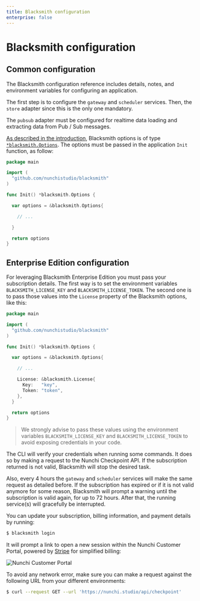 ```yaml
---
title: Blacksmith configuration
enterprise: false
---
```


# Blacksmith configuration

## Common configuration

The Blacksmith configuration reference includes details, notes, and environment
variables for configuring an application.

The first step is to configure the `gateway` and `scheduler` services. Then, the
`store` adapter since this is the only one mandatory.

The `pubsub` adapter must be configured for realtime data loading and extracting
data from Pub / Sub messages.

[As described in the introduction](/blacksmith/introduction/start/create),
Blacksmith options is of type
[`*blacksmith.Options`](https://pkg.go.dev/github.com/nunchistudio/blacksmith?tab=doc#Options).
The options must be passed in the application `Init` function, as follow:
```go
package main

import (
  "github.com/nunchistudio/blacksmith"
)

func Init() *blacksmith.Options {

  var options = &blacksmith.Options{

    // ...

  }

  return options
}

```

## Enterprise Edition configuration

For leveraging Blacksmith Enterprise Edition you must pass your subscription
details. The first way is to set the environment variables `BLACKSMITH_LICENSE_KEY`
and `BLACKSMITH_LICENSE_TOKEN`. The second one is to pass those values into the
`License` property of the Blacksmith options, like this:

```go
package main

import (
  "github.com/nunchistudio/blacksmith"
)

func Init() *blacksmith.Options {

  var options = &blacksmith.Options{

    // ...

    License: &blacksmith.License{
      Key:   "key",
      Token: "token",
    },
  }

  return options
}

```

> We strongly advise to pass these values using the environment variables
  `BLACKSMITH_LICENSE_KEY` and `BLACKSMITH_LICENSE_TOKEN` to avoid exposing
  credentials in your code.

The CLI will verify your credentials when running some commands. It does so by
making a request to the Nunchi Checkpoint API. If the subscription returned is
not valid, Blacksmith will stop the desired task.

Also, every 4 hours the `gateway` and `scheduler` services will make the same
request as detailed before. If the subscription has expired or if it is not valid
anymore for some reason, Blacksmith will prompt a warning until the subscription
is valid again, for up to 72 hours. After that, the running service(s) will
gracefully be interrupted.

You can update your subscription, billing information, and payment details by
running:
```bash
$ blacksmith login

```

It will prompt a link to open a new session within the Nunchi Customer Portal,
powered by [Stripe](https://stripe.com/) for simplified billing:

![Nunchi Customer Portal](/images/blacksmith/portal.png)

To avoid any network error, make sure you can make a request against the following
URL from your different environments:
```bash
$ curl --request GET --url 'https://nunchi.studio/api/checkpoint'

```
